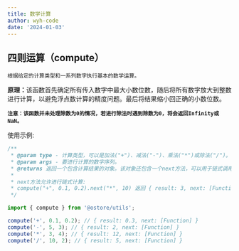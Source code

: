 ```yaml
---
title: 数学计算
author: wyh-code
date: '2024-01-03'
---
```


## 四则运算（compute）

`根据给定的计算类型和一系列数字执行基本的数学运算。`

<b>原理：</b>该函数首先确定所有传入数字中最大小数位数，随后将所有数字放大到整数进行计算，以避免浮点数计算的精度问题。最后将结果缩小回正确的小数位数。

<b>`注意：该函数并未处理除数为0的情况，若进行除法时遇到除数为0，将会返回Infinity或NaN。`</b>

使用示例:

```js
/**
 * @param type - 计算类型，可以是加法("+")、减法("-")、乘法("*")或除法("/")。
 * @param args - 要进行计算的数字序列。
 * @returns 返回一个包含计算结果的对象。该对象还包含一个next方法，可以用于链式调用进一步的计算。
 *
 * next方法允许进行链式计算:
 * compute("+", 0.1, 0.2).next("*", 10) 返回 { result: 3, next: [Function] }
 */

import { compute } from '@ostore/utils';

compute('+', 0.1, 0.2); // { result: 0.3, next: [Function] }
compute('-', 5, 3); // { result: 2, next: [Function] }
compute('*', 3, 4); // { result: 12, next: [Function] }
compute('/', 10, 2); // { result: 5, next: [Function] }
```
